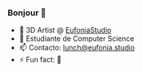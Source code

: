 ### Bonjour 👋

- 🔭 3D Artist @ [EufoniaStudio](https://twitter.com/EufoniaStudio)
- 🌱 Estudiante de Computer Science
- 📫 Contacto: lunch@eufonia.studio
- ⚡ Fun fact: 🦦
